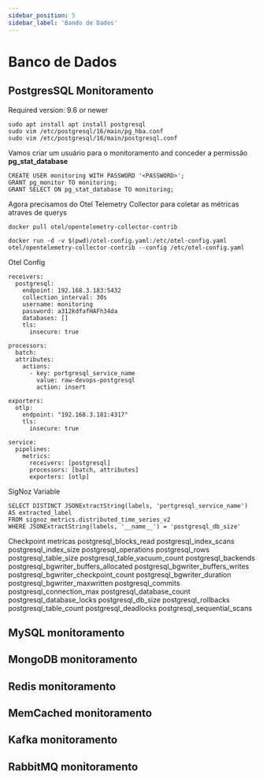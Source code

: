 ```yaml
---
sidebar_position: 5
sidebar_label: 'Bando de Dados'
---
```


# Banco de Dados

## PostgresSQL Monitoramento

Required version: 9.6 or newer

```
sudo apt install apt install postgresql
sudo vim /etc/postgresql/16/main/pg_hba.conf
sudo vim /etc/postgresql/16/main/postgresql.conf
```

Vamos criar um usuário para o monitoramento and conceder a permissão **pg_stat_database**

```
CREATE USER monitoring WITH PASSWORD '<PASSWORD>';
GRANT pg_monitor TO monitoring;
GRANT SELECT ON pg_stat_database TO monitoring;
```

Agora precisamos do Otel Telemetry Collector para coletar as métricas atraves de querys

```
docker pull otel/opentelemetry-collector-contrib

docker run -d -v $(pwd)/otel-config.yaml:/etc/otel-config.yaml otel/opentelemetry-collector-contrib --config /etc/otel-config.yaml
```


Otel Config

```
receivers:
  postgresql:
    endpoint: 192.168.3.183:5432
    collection_interval: 30s
    username: monitoring
    password: a312kdfafHAFh34da
    databases: []
    tls:
      insecure: true

processors:
  batch:
  attributes:
    actions:
      - key: portgresql_service_name
        value: raw-devops-postgresql
        action: insert

exporters:
  otlp:
    endpoint: "192.168.3.181:4317"
    tls:
      insecure: true

service:
  pipelines:
    metrics:
      receivers: [postgresql]
      processors: [batch, attributes]
      exporters: [otlp]
```

SigNoz Variable

```
SELECT DISTINCT JSONExtractString(labels, 'portgresql_service_name') AS extracted_label
FROM signoz_metrics.distributed_time_series_v2
WHERE JSONExtractString(labels, '__name__') = 'postgresql_db_size'
```


Checkpoint metricas
postgresql_blocks_read
postgresql_index_scans
postgresql_index_size
postgresql_operations
postgresql_rows
postgresql_table_size
postgresql_table_vacuum_count
postgresql_backends
postgresql_bgwriter_buffers_allocated
postgresql_bgwriter_buffers_writes
postgresql_bgwriter_checkpoint_count
postgresql_bgwriter_duration
postgresql_bgwriter_maxwritten
postgresql_commits
postgresql_connection_max
postgresql_database_count
postgresql_database_locks
postgresql_db_size
postgresql_rollbacks
postgresql_table_count
postgresql_deadlocks
postgresql_sequential_scans



## MySQL monitoramento

## MongoDB monitoramento

## Redis monitoramento 

## MemCached monitoramento

## Kafka monitoramento

## RabbitMQ monitoramento

